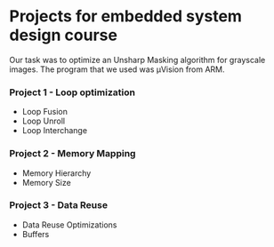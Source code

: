 
# **Projects for embedded system design course** 

Our task was to optimize an Unsharp Masking algorithm for grayscale images. The program that we used was μVision from ARM.

### Project 1 - Loop optimization

* Loop Fusion 
* Loop Unroll 
* Loop Interchange 

### Project 2 - Memory Mapping

* Memory Hierarchy
* Memory Size

### Project 3 - Data Reuse

* Data Reuse Optimizations
* Buffers

